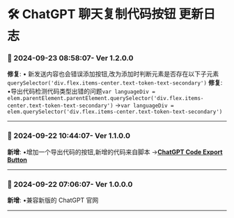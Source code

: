 # **🛠️ ChatGPT 聊天复制代码按钮 更新日志**

### **📅 2024-09-23 08:58:07- Ver 1.2.0.0**

**修复**: • 新发送内容也会错误添加按钮,改为添加时判断元素是否存在以下子元素`querySelector('div.flex.items-center.text-token-text-secondary')`
**修复**: •导出代码检测代码类型出错的问题`var languageDiv = elem.parentElement.parentElement.querySelector('div.flex.items-center.text-token-text-secondary')` →`var languageDiv = elem.querySelector('div.flex.items-center.text-token-text-secondary')`

---

### **📅 2024-09-22 10:44:07- Ver 1.1.0.0**

**新增**: •增加一个导出代码的按钮,新增的代码来自脚本 →[**ChatGPT Code Export Button**](https://greasyfork.org/zh-CN/scripts/499627)

---

### **📅 2024-09-22 07:06:07- Ver 1.0.0.0**

**新增**: •兼容新版的 ChatGPT 官网

---
